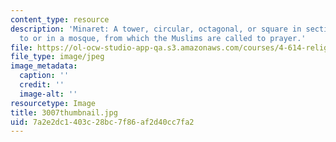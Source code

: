 ```yaml
---
content_type: resource
description: 'Minaret: A tower, circular, octagonal, or square in section, built next
  to or in a mosque, from which the Muslims are called to prayer.'
file: https://ol-ocw-studio-app-qa.s3.amazonaws.com/courses/4-614-religious-architecture-and-islamic-cultures-fall-2002/7a2e2dc1403c28bc7f86af2d40cc7fa2_3007thumbnail.jpg
file_type: image/jpeg
image_metadata:
  caption: ''
  credit: ''
  image-alt: ''
resourcetype: Image
title: 3007thumbnail.jpg
uid: 7a2e2dc1-403c-28bc-7f86-af2d40cc7fa2
---
```

